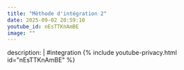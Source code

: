 ```yaml
---
title: "Mèthode d'intégration 2"
date: 2025-09-02 20:59:10 
youtube_id: nEsTTKnAmBE
image: ""
---
```

description: |
  #integration
{% include youtube-privacy.html id="nEsTTKnAmBE" %}
